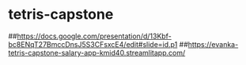 # tetris-capstone

##https://docs.google.com/presentation/d/13Kbf-bc8ENqT27BmccDnsJ5S3CFsxcE4/edit#slide=id.p1
##https://evanka-tetris-capstone-salary-app-kmid40.streamlitapp.com/
